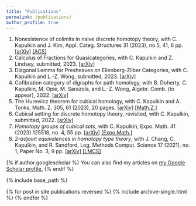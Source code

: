 ```yaml
---
title: "Publications"
permalink: /publications/
author_profile: true
---
```

1. Nonexistence of colimits in naive discrete homotopy theory, with C. Kapulkin and J. Kim, Appl. Categ. Structures 31 (2023), no.5, 41, 6 pp. <a href="https://arxiv.org/abs/2306.02219">[arXiv]</a> <a href="https://link.springer.com/article/10.1007/s10485-023-09746-9">[ACS]</a>
1. Calculus of Fractions for Quasicategories, with C. Kapulkin and Z. Lindsey, submitted, 2023. <a href="https://arxiv.org/abs/2306.02218">[arXiv]</a>
1. Diagonal Lemma for Presheaves on Eilenberg-Zilber Categories, with C. Kapulkin and L.-Z. Wong, submitted, 2023. <a href="https://arxiv.org/abs/2306.02217">[arXiv]</a>
1. Cofibration category of digraphs for path homology, with B. Doherty, C. Kapulkin, M. Opie, M. Sarazola, and L.-Z. Wong, Algebr. Comb. (to appear), 2022. <a href="https://arxiv.org/abs/2212.12568">[arXiv]</a>
1. The Hurewicz theorem for cubical homology, with C. Kapulkin and A. Tonks, Math. Z. 305, 61 (2023), 20 pages. <a href="https://arxiv.org/abs/2207.12500">[arXiv]</a> <a href="https://link.springer.com/article/10.1007/s00209-023-03352-0">[Math.Z.]</a>
1. Cubical setting for discrete homotopy theory, revisited, with C. Kapulkin, submitted, 2022. <a href="https://arxiv.org/abs/2202.03516">[arXiv]</a>
1. <em>Homotopy groups of cubical sets</em>, with C. Kapulkin, Expo. Math. 41 (2023) 125518, no. 4, 55 pp. <a href="https://arxiv.org/abs/2202.03511">[arXiv]</a> <a href="https://www.sciencedirect.com/science/article/pii/S0723086923000944">[Expo.Math.]</a>
1. <em>2-adjoint equivalences in homotopy type theory</em>, with J. Chang, C. Kapulkin, and R. Sandford, Log. Methods Comput. Science 17 (2021), no. 1, Paper No. 3, 9 pp. <a href="https://arxiv.org/abs/2008.12433">[arXiv]</a> <a href="https://lmcs.episciences.org/7124">[LMCS]</a>

{% if author.googlescholar %}
  You can also find my articles on <u><a href="{{author.googlescholar}}">my Google Scholar profile</a>.</u>
{% endif %}

{% include base_path %}

{% for post in site.publications reversed %}
  {% include archive-single.html %}
{% endfor %}